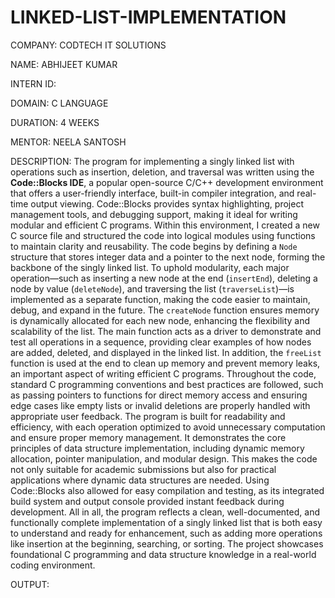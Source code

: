 # LINKED-LIST-IMPLEMENTATION

COMPANY: CODTECH IT SOLUTIONS

NAME: ABHIJEET KUMAR

INTERN ID:

DOMAIN: C LANGUAGE

DURATION: 4 WEEKS

MENTOR: NEELA SANTOSH

DESCRIPTION: The program for implementing a singly linked list with operations such as insertion, deletion, and traversal was written using the **Code::Blocks IDE**, a popular open-source C/C++ development environment that offers a user-friendly interface, built-in compiler integration, and real-time output viewing. Code::Blocks provides syntax highlighting, project management tools, and debugging support, making it ideal for writing modular and efficient C programs. Within this environment, I created a new C source file and structured the code into logical modules using functions to maintain clarity and reusability. The code begins by defining a `Node` structure that stores integer data and a pointer to the next node, forming the backbone of the singly linked list. To uphold modularity, each major operation—such as inserting a new node at the end (`insertEnd`), deleting a node by value (`deleteNode`), and traversing the list (`traverseList`)—is implemented as a separate function, making the code easier to maintain, debug, and expand in the future. The `createNode` function ensures memory is dynamically allocated for each new node, enhancing the flexibility and scalability of the list. The main function acts as a driver to demonstrate and test all operations in a sequence, providing clear examples of how nodes are added, deleted, and displayed in the linked list. In addition, the `freeList` function is used at the end to clean up memory and prevent memory leaks, an important aspect of writing efficient C programs. Throughout the code, standard C programming conventions and best practices are followed, such as passing pointers to functions for direct memory access and ensuring edge cases like empty lists or invalid deletions are properly handled with appropriate user feedback. The program is built for readability and efficiency, with each operation optimized to avoid unnecessary computation and ensure proper memory management. It demonstrates the core principles of data structure implementation, including dynamic memory allocation, pointer manipulation, and modular design. This makes the code not only suitable for academic submissions but also for practical applications where dynamic data structures are needed. Using Code::Blocks also allowed for easy compilation and testing, as its integrated build system and output console provided instant feedback during development. All in all, the program reflects a clean, well-documented, and functionally complete implementation of a singly linked list that is both easy to understand and ready for enhancement, such as adding more operations like insertion at the beginning, searching, or sorting. The project showcases foundational C programming and data structure knowledge in a real-world coding environment.


OUTPUT:

